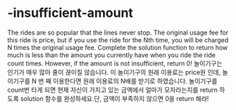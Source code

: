# -insufficient-amount
The rides are so popular that the lines never stop. The original usage fee for this ride is price, but if you use the ride for the Nth time, you will be charged N times the original usage fee. Complete the solution function to return how much is less than the amount you currently have when you ride the ride count times. However, if the amount is not insufficient, return 0! 놀이기구는 인기가 매우 많아 줄이 끊이질 않습니다. 이 놀이기구의 원래 이용료는 price원 인데, 놀이기구를 N 번 째 이용한다면 원래 이용료의 N배를 받기로 하였습니다. 놀이기구를 count번 타게 되면 현재 자신이 가지고 있는 금액에서 얼마가 모자라는지를 return 하도록 solution 함수를 완성하세요.단, 금액이 부족하지 않으면 0을 return 해라!
